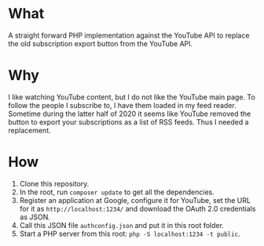 # What

A straight forward PHP implementation against the YouTube API to replace the old subscription export button from the YouTube API.

# Why

I like watching YouTube content, but I do not like the YouTube main page. To follow the people I subscribe to, I have them loaded in my feed reader. Sometime during the latter half of 2020 it seems like YouTube removed the button to export your subscriptions as a list of RSS feeds. Thus I needed a replacement.

# How

1. Clone this repository.
2. In the root, run `composer update` to get all the dependencies.
3. Register an application at Google, configure it for YouTube, set the URL for it as `http://localhost:1234/` and download the OAuth 2.0 credentials as JSON.
4. Call this JSON file `authconfig.json` and put it in this root folder.
5. Start a PHP server from this root: `php -S localhost:1234 -t public`.
